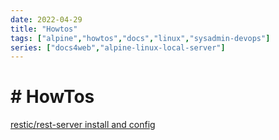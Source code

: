 ```yaml
---
date: 2022-04-29
title: "Howtos"
tags: ["alpine","howtos","docs","linux","sysadmin-devops"]
series: ["docs4web","alpine-linux-local-server"]
---
```


# # HowTos

[restic/rest-server install and config](restic-rest-server-install-config.md)
